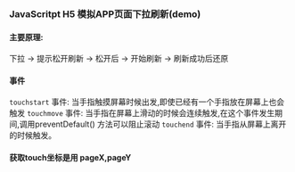 ### JavaScritpt H5 模拟APP页面下拉刷新(demo)

#### 主要原理:
 下拉 -> 提示松开刷新 -> 松开后 -> 开始刷新 -> 刷新成功后还原

#### 事件
 `touchstart` 事件: 当手指触摸屏幕时候出发,即使已经有一个手指放在屏幕上也会触发
 `touchmove` 事件: 当手指在屏幕上滑动的时候会连续触发,在这个事件发生期间,调用preventDefault() 方法可以阻止滚动
 `touchend` 事件: 当手指从屏幕上离开的时候触发。

#### 获取touch坐标是用 pageX,pageY
